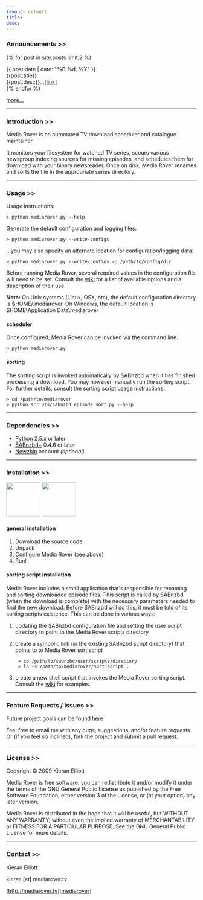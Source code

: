 ```yaml
---
layout: default
title: 
desc:
---
```


### Announcements >>

{% for post in site.posts limit:2 %}
<div class="post">
	<div class="date">{{ post.date | date: "%B %d, %Y" }}</div>
	<div class="title">{{post.title}}</div>
	<div class="desc">{{post.desc}}...<a href="{{site.url}}{{post.url}}">[link]</a></div>
</div>
{% endfor %}

<a href="{{site.url}}/announcements">more...</a>

- - - - -

### Introduction >>

Media Rover is an automated TV download scheduler and catalogue maintainer.  

It monitors your filesystem for watched TV series, scours various newsgroup indexing sources for missing episodes, and schedules them for download with your binary newsreader.  Once on disk, Media Rover renames and sorts the file in the appropriate series directory.

- - - - -

### Usage >>

Usage instructions:

	> python mediarover.py --help

Generate the default configuration and logging files:

	> python mediarover.py --write-configs

...you may also specify an alternate location for configuration/logging data:

	> python mediarover.py --write-configs -c /path/to/config/dir

Before running Media Rover, several required values in the configuration file will need to be set.  Consult the [wiki][7] for a list of available options and a description of their use.

**Note:** On Unix systems (Linux, OSX, etc), the default configuration directory is $HOME/.mediarover.  On Windows, the default location is $HOME\Application Data\mediarover

#### scheduler

Once configured, Media Rover can be invoked via the command line:

	> python mediarover.py

#### sorting

The sorting script is invoked automatically by SABnzbd when it has finished processing a download.  You may however manually run the sorting script.  For further details, consult the sorting script usage instructions:

	> cd /path/to/mediarover
	> python scripts/sabnzbd_episode_sort.py --help

- - - - -

### Dependencies >>

*  [Python][1] 2.5.x or later
*  [SABnzbd+][2] 0.4.6 or later
*  [Newzbin][3] account *(optional)*

- - - - -

### Installation >>

[<img src="http://github.com/images/modules/download/zip.png" width="90" />][4]
[<img src="http://github.com/images/modules/download/tar.png" width="90" />][5]

#### general installation

1. Download the source code
2. Unpack
3. Configure Media Rover (see above)
4. Run!

#### sorting script installation

Media Rover includes a small application that's responsible for renaming and sorting downloaded episode files.  This script is called by SABnzbd (when the download is complete) with the necessary parameters needed to find the 
new download.  Before SABnzbd will do this, it must be told of its sorting scripts existence.  This can be done in various ways:


1. updating the SABnzbd configuration file and setting the user script directory to point to the Media Rover scripts directory
2. create a symbolic link (in the existing SABnzbd script directory) that points to to Media Rover sort script

		> cd /path/to/sabnzbd/user/scripts/directory
		> ln -s /path/to/mediarover/sort_script .

3. create a new shell script that invokes the Media Rover sorting script.  Consult the [wiki][8] for examples.

- - - - -

### Feature Requests / Issues >>

Future project goals can be found [here][6]

Feel free to email me with any bugs, suggestions, and/or feature requests.  Or (if you feel so inclined), fork the project and submit a pull request.

- - - - -

### License >>
Copyright &copy; 2009 Kieran Elliott

Media Rover is free software: you can redistribute it and/or modify it under the terms of the GNU General Public License as published by the Free Software Foundation, either version 3 of the License, or (at your option) any later version.

Media Rover is distributed in the hope that it will be useful, but WITHOUT ANY WARRANTY; without even the implied warranty of MERCHANTABILITY or FITNESS FOR A PARTICULAR PURPOSE. See the GNU General Public License for more details.

- - - - -

### Contact >>

Kieran Elliott

kierse &#91;at&#93; mediarover.tv

[http://mediarover.tv][mediarover]


[mediarover]: http://mediarover.tv
[wiki]: http://wiki.github.com/kierse/mediarover

[1]: http://www.python.org/ "Python Programming Language"
[2]: http://www.sabnzbd.org/ "SABnzbd+, the Full-Auto Newsreader"
[3]: http://www.newzbin.com/ "Newzbin usenet search"
[4]: http://github.com/kierse/mediarover/zipball/v0.1.0
[5]: http://github.com/kierse/mediarover/tarball/v0.1.0
[6]: http://wiki.github.com/kierse/mediarover/future
[7]: http://wiki.github.com/kierse/mediarover/configuration
[8]: http://wiki.github.com/kierse/mediarover/miscellaneous-sorting

